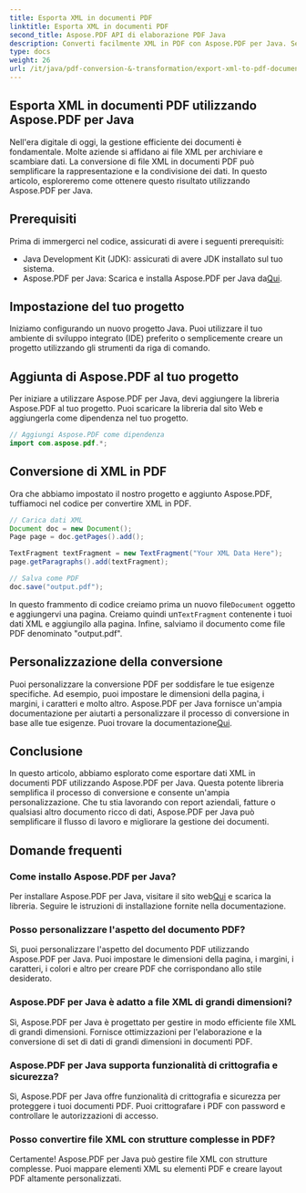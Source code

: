 ```yaml
---
title: Esporta XML in documenti PDF
linktitle: Esporta XML in documenti PDF
second_title: Aspose.PDF API di elaborazione PDF Java
description: Converti facilmente XML in PDF con Aspose.PDF per Java. Semplifica la rappresentazione e la condivisione dei dati. Scopri come in questa guida completa.
type: docs
weight: 26
url: /it/java/pdf-conversion-&-transformation/export-xml-to-pdf-documents/
---
```


## Esporta XML in documenti PDF utilizzando Aspose.PDF per Java

Nell'era digitale di oggi, la gestione efficiente dei documenti è fondamentale. Molte aziende si affidano ai file XML per archiviare e scambiare dati. La conversione di file XML in documenti PDF può semplificare la rappresentazione e la condivisione dei dati. In questo articolo, esploreremo come ottenere questo risultato utilizzando Aspose.PDF per Java.

## Prerequisiti

Prima di immergerci nel codice, assicurati di avere i seguenti prerequisiti:

- Java Development Kit (JDK): assicurati di avere JDK installato sul tuo sistema.
-  Aspose.PDF per Java: Scarica e installa Aspose.PDF per Java da[Qui](https://releases.aspose.com/pdf/java/).

## Impostazione del tuo progetto

Iniziamo configurando un nuovo progetto Java. Puoi utilizzare il tuo ambiente di sviluppo integrato (IDE) preferito o semplicemente creare un progetto utilizzando gli strumenti da riga di comando. 

## Aggiunta di Aspose.PDF al tuo progetto

Per iniziare a utilizzare Aspose.PDF per Java, devi aggiungere la libreria Aspose.PDF al tuo progetto. Puoi scaricare la libreria dal sito Web e aggiungerla come dipendenza nel tuo progetto.

```java
// Aggiungi Aspose.PDF come dipendenza
import com.aspose.pdf.*;
```

## Conversione di XML in PDF

Ora che abbiamo impostato il nostro progetto e aggiunto Aspose.PDF, tuffiamoci nel codice per convertire XML in PDF.

```java
// Carica dati XML
Document doc = new Document();
Page page = doc.getPages().add();

TextFragment textFragment = new TextFragment("Your XML Data Here");
page.getParagraphs().add(textFragment);

// Salva come PDF
doc.save("output.pdf");
```

 In questo frammento di codice creiamo prima un nuovo file`Document` oggetto e aggiungervi una pagina. Creiamo quindi un`TextFragment` contenente i tuoi dati XML e aggiungilo alla pagina. Infine, salviamo il documento come file PDF denominato "output.pdf".

## Personalizzazione della conversione

 Puoi personalizzare la conversione PDF per soddisfare le tue esigenze specifiche. Ad esempio, puoi impostare le dimensioni della pagina, i margini, i caratteri e molto altro. Aspose.PDF per Java fornisce un'ampia documentazione per aiutarti a personalizzare il processo di conversione in base alle tue esigenze. Puoi trovare la documentazione[Qui](https://reference.aspose.com/pdf/java/).

## Conclusione

In questo articolo, abbiamo esplorato come esportare dati XML in documenti PDF utilizzando Aspose.PDF per Java. Questa potente libreria semplifica il processo di conversione e consente un'ampia personalizzazione. Che tu stia lavorando con report aziendali, fatture o qualsiasi altro documento ricco di dati, Aspose.PDF per Java può semplificare il flusso di lavoro e migliorare la gestione dei documenti.

## Domande frequenti

### Come installo Aspose.PDF per Java?

 Per installare Aspose.PDF per Java, visitare il sito web[Qui](https://releases.aspose.com/pdf/java/) e scarica la libreria. Seguire le istruzioni di installazione fornite nella documentazione.

### Posso personalizzare l'aspetto del documento PDF?

Sì, puoi personalizzare l'aspetto del documento PDF utilizzando Aspose.PDF per Java. Puoi impostare le dimensioni della pagina, i margini, i caratteri, i colori e altro per creare PDF che corrispondano allo stile desiderato.

### Aspose.PDF per Java è adatto a file XML di grandi dimensioni?

Sì, Aspose.PDF per Java è progettato per gestire in modo efficiente file XML di grandi dimensioni. Fornisce ottimizzazioni per l'elaborazione e la conversione di set di dati di grandi dimensioni in documenti PDF.

### Aspose.PDF per Java supporta funzionalità di crittografia e sicurezza?

Sì, Aspose.PDF per Java offre funzionalità di crittografia e sicurezza per proteggere i tuoi documenti PDF. Puoi crittografare i PDF con password e controllare le autorizzazioni di accesso.

### Posso convertire file XML con strutture complesse in PDF?

Certamente! Aspose.PDF per Java può gestire file XML con strutture complesse. Puoi mappare elementi XML su elementi PDF e creare layout PDF altamente personalizzati.